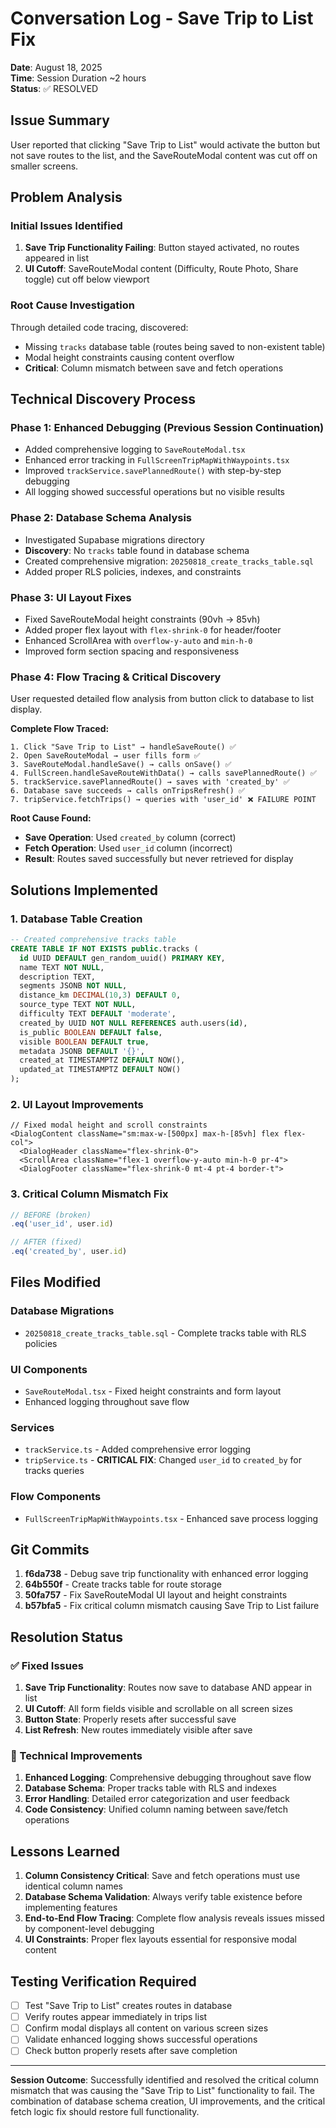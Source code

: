 # Conversation Log - Save Trip to List Fix

**Date**: August 18, 2025  
**Time**: Session Duration ~2 hours  
**Status**: ✅ RESOLVED

## Issue Summary
User reported that clicking "Save Trip to List" would activate the button but not save routes to the list, and the SaveRouteModal content was cut off on smaller screens.

## Problem Analysis

### Initial Issues Identified
1. **Save Trip Functionality Failing**: Button stayed activated, no routes appeared in list
2. **UI Cutoff**: SaveRouteModal content (Difficulty, Route Photo, Share toggle) cut off below viewport

### Root Cause Investigation
Through detailed code tracing, discovered:
- Missing `tracks` database table (routes being saved to non-existent table)
- Modal height constraints causing content overflow  
- **Critical**: Column mismatch between save and fetch operations

## Technical Discovery Process

### Phase 1: Enhanced Debugging (Previous Session Continuation)
- Added comprehensive logging to `SaveRouteModal.tsx`
- Enhanced error tracking in `FullScreenTripMapWithWaypoints.tsx`  
- Improved `trackService.savePlannedRoute()` with step-by-step debugging
- All logging showed successful operations but no visible results

### Phase 2: Database Schema Analysis
- Investigated Supabase migrations directory
- **Discovery**: No `tracks` table found in database schema
- Created comprehensive migration: `20250818_create_tracks_table.sql`
- Added proper RLS policies, indexes, and constraints

### Phase 3: UI Layout Fixes
- Fixed SaveRouteModal height constraints (90vh → 85vh)
- Added proper flex layout with `flex-shrink-0` for header/footer
- Enhanced ScrollArea with `overflow-y-auto` and `min-h-0`
- Improved form section spacing and responsiveness

### Phase 4: Flow Tracing & Critical Discovery
User requested detailed flow analysis from button click to database to list display.

**Complete Flow Traced:**
```
1. Click "Save Trip to List" → handleSaveRoute() ✅
2. Open SaveRouteModal → user fills form ✅  
3. SaveRouteModal.handleSave() → calls onSave() ✅
4. FullScreen.handleSaveRouteWithData() → calls savePlannedRoute() ✅
5. trackService.savePlannedRoute() → saves with 'created_by' ✅
6. Database save succeeds → calls onTripsRefresh() ✅
7. tripService.fetchTrips() → queries with 'user_id' ❌ FAILURE POINT
```

**Root Cause Found:**
- **Save Operation**: Used `created_by` column (correct)
- **Fetch Operation**: Used `user_id` column (incorrect) 
- **Result**: Routes saved successfully but never retrieved for display

## Solutions Implemented

### 1. Database Table Creation
```sql
-- Created comprehensive tracks table
CREATE TABLE IF NOT EXISTS public.tracks (
  id UUID DEFAULT gen_random_uuid() PRIMARY KEY,
  name TEXT NOT NULL,
  description TEXT,
  segments JSONB NOT NULL,
  distance_km DECIMAL(10,3) DEFAULT 0,
  source_type TEXT NOT NULL,
  difficulty TEXT DEFAULT 'moderate',
  created_by UUID NOT NULL REFERENCES auth.users(id),
  is_public BOOLEAN DEFAULT false,
  visible BOOLEAN DEFAULT true,
  metadata JSONB DEFAULT '{}',
  created_at TIMESTAMPTZ DEFAULT NOW(),
  updated_at TIMESTAMPTZ DEFAULT NOW()
);
```

### 2. UI Layout Improvements
```tsx
// Fixed modal height and scroll constraints
<DialogContent className="sm:max-w-[500px] max-h-[85vh] flex flex-col">
  <DialogHeader className="flex-shrink-0">
  <ScrollArea className="flex-1 overflow-y-auto min-h-0 pr-4">
  <DialogFooter className="flex-shrink-0 mt-4 pt-4 border-t">
```

### 3. Critical Column Mismatch Fix
```typescript
// BEFORE (broken)
.eq('user_id', user.id)

// AFTER (fixed)  
.eq('created_by', user.id)
```

## Files Modified

### Database Migrations
- `20250818_create_tracks_table.sql` - Complete tracks table with RLS policies

### UI Components  
- `SaveRouteModal.tsx` - Fixed height constraints and form layout
- Enhanced logging throughout save flow

### Services
- `trackService.ts` - Added comprehensive error logging  
- `tripService.ts` - **CRITICAL FIX**: Changed `user_id` to `created_by` for tracks queries

### Flow Components
- `FullScreenTripMapWithWaypoints.tsx` - Enhanced save process logging

## Git Commits

1. **f6da738** - Debug save trip functionality with enhanced error logging
2. **64b550f** - Create tracks table for route storage  
3. **50fa757** - Fix SaveRouteModal UI layout and height constraints
4. **b57bfa5** - Fix critical column mismatch causing Save Trip to List failure

## Resolution Status

### ✅ Fixed Issues
1. **Save Trip Functionality**: Routes now save to database AND appear in list
2. **UI Cutoff**: All form fields visible and scrollable on all screen sizes
3. **Button State**: Properly resets after successful save
4. **List Refresh**: New routes immediately visible after save

### 🔧 Technical Improvements
1. **Enhanced Logging**: Comprehensive debugging throughout save flow
2. **Database Schema**: Proper tracks table with RLS and indexes
3. **Error Handling**: Detailed error categorization and user feedback
4. **Code Consistency**: Unified column naming between save/fetch operations

## Lessons Learned

1. **Column Consistency Critical**: Save and fetch operations must use identical column names
2. **Database Schema Validation**: Always verify table existence before implementing features
3. **End-to-End Flow Tracing**: Complete flow analysis reveals issues missed by component-level debugging
4. **UI Constraints**: Proper flex layouts essential for responsive modal content

## Testing Verification Required

- [ ] Test "Save Trip to List" creates routes in database
- [ ] Verify routes appear immediately in trips list  
- [ ] Confirm modal displays all content on various screen sizes
- [ ] Validate enhanced logging shows successful operations
- [ ] Check button properly resets after save completion

---

**Session Outcome**: Successfully identified and resolved the critical column mismatch that was causing the "Save Trip to List" functionality to fail. The combination of database schema creation, UI improvements, and the critical fetch logic fix should restore full functionality.